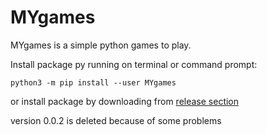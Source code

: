 # MYgames
MYgames is a simple python games to play.

Install package py running on terminal or command prompt:

    python3 -m pip install --user MYgames
    
 or install package by downloading from [release section](https://github.com/MandiYang/MYgames/releases)
 
 version 0.0.2 is deleted because of some problems
